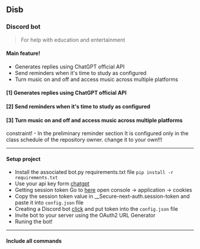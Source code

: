 ## Disb
### Discord bot 
> For help with education and entertainment

#### Main feature!

- Generates replies using ChatGPT official API
- Send reminders when it's time to study as configured
- Turn music on and off and access music across multiple platforms
 
#### [1] Generates replies using ChatGPT official API

#### [2] Send reminders when it's time to study as configured

#### [3] Turn music on and off and access music across multiple platforms

constraint! - In the preliminary reminder section It is configured only in the class schedule of the repository owner. change it to your own!!!

---
#### Setup project
- Install the associated bot.py requirements.txt file `pip install -r requirements.txt`
- Use your api key form [chatgpt](https://platform.openai.com/account/api-keys)
- Getting session token Go to [here](https://chat.openai.com/api/auth/session) open console -> application -> cookies
- Copy the session token value in __Secure-next-auth.session-token and paste it into `config.json` file
- Creating a Discord bot [click](https://discord.com/developers/) and put token into the `config.json` file
- Invite bot to your server using the OAuth2 URL Generator
- Runing the bot!
---
#### Include all commands
